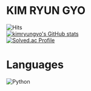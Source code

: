 # KIM RYUN GYO

![Hits](https://hits.seeyoufarm.com/api/count/incr/badge.svg?url=https%3A%2F%2Fgithub.com%2Fkimryungyo&count_bg=%233773A5&title_bg=%23FFD040&icon=python.svg&icon_color=%233773A5&title=hits&edge_flat=false)
<br>
[![kimryungyo's GitHub stats](https://github-readme-stats.vercel.app/api?username=kimryungyo&count_private=true&show_icons=true&theme=radical  )](https://github.com/kimryungyo/github-readme-stats)
<br>
[![Solved.ac Profile](http://mazassumnida.wtf/api/v2/generate_badge?boj=kimryungyo)](https://solved.ac/kimryungyo/)

# Languages
![Python](https://img.shields.io/badge/Python-3776AB.svg?&style=for-the-badge&logo=Python&logoColor=white) 
